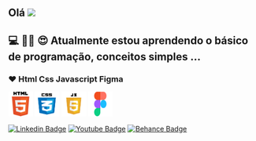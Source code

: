 

## Olá  <img src="https://github.com/everton-dgn/everton-dgn/blob/main/gif/Hi.gif?raw=true" width="30px">

## 💻 👩‍💻 😍 Atualmente estou aprendendo o básico de programação, conceitos simples ...

### ❤ Html  Css  Javascript  Figma

<p align="left">
<img src="https://github.com/Lucianevianagbi/Lucianevianagbi/blob/master/img/img1.png" width="50px" height="50"> <img src="https://github.com/Lucianevianagbi/Lucianevianagbi/blob/master/img/img2.png" width="50px" height="50"> <img src="https://github.com/Lucianevianagbi/Lucianevianagbi/blob/master/img/img3.png" width="50px" height="50"> <img src="https://github.com/Lucianevianagbi/Lucianevianagbi/blob/master/img/figma.png" width="50px" height="50">
<br> 
</p>

<a href="https://www.linkedin.com/in/luciane-viana/" target="blank"><img alt="Linkedin Badge" src="https://img.shields.io/badge/-Luciane%20Viana-563D7C?style=flat-square&logo=Linkedin&logoColor=white&link=https://www.linkedin.com/in/luciane-viana/"/></a>
<a href="https://www.youtube.com/channel/UCo4ROwwxi_KTCkA89N4CKyw" target="blank"><img alt="Youtube Badge" src="https://img.shields.io/badge/-Luciane%20Viana-563D7C?style=flat-square&logo=Youtube&logoColor=white&link=https://www.youtube.com/channel/UCo4ROwwxi_KTCkA89N4CKyw"/></a>
<a href="https://www.behance.net/lucianevianna" target="blank"><img alt="Behance Badge" src="https://img.shields.io/badge/-Luciane%20Viana-563D7C?style=flat-square&logo=Behance&logoColor=white&link=https://www.behance.net/luciane_viana"/></a>




